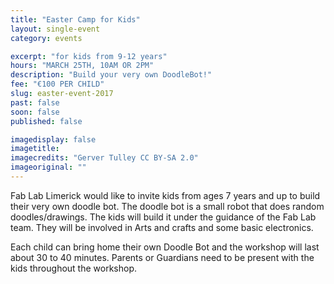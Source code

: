 ```yaml
---
title: "Easter Camp for Kids"
layout: single-event
category: events

excerpt: "for kids from 9-12 years"
hours: "MARCH 25TH, 10AM OR 2PM"
description: "Build your very own DoodleBot!"
fee: "€100 PER CHILD"
slug: easter-event-2017
past: false
soon: false
published: false

imagedisplay: false
imagetitle:
imagecredits: "Gerver Tulley CC BY-SA 2.0"
imageoriginal: ""
---
```


Fab Lab Limerick would like to invite kids from ages 7 years and up to build their very own doodle bot. The doodle bot is a small robot that does random doodles/drawings. The kids will build it under the guidance of the Fab Lab team. They will be involved in Arts and crafts and some basic electronics.

Each child can bring home their own Doodle Bot and the workshop will last about 30 to 40 minutes. Parents or Guardians need to be present with the kids throughout the workshop.
